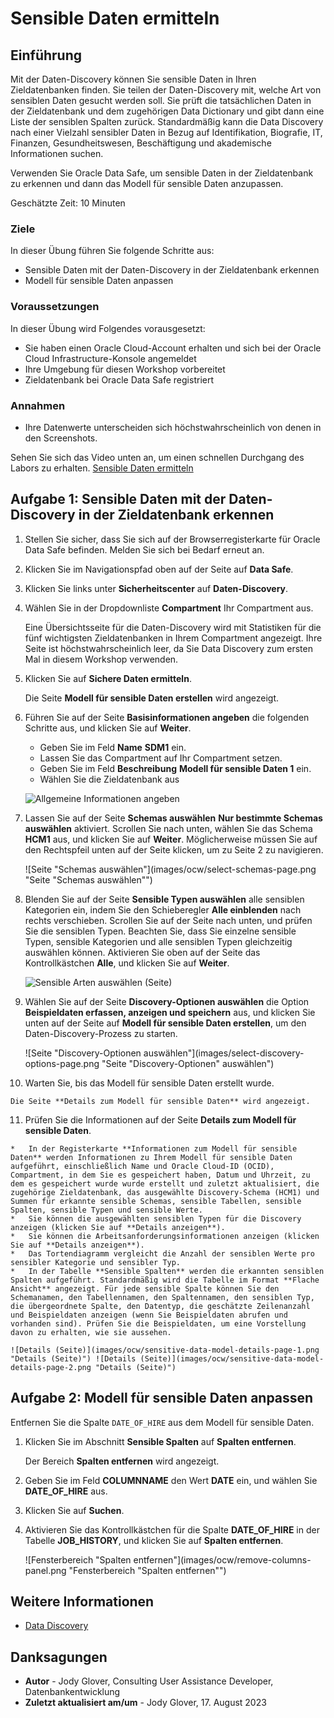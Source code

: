 # Sensible Daten ermitteln

## Einführung

Mit der Daten-Discovery können Sie sensible Daten in Ihren Zieldatenbanken finden. Sie teilen der Daten-Discovery mit, welche Art von sensiblen Daten gesucht werden soll. Sie prüft die tatsächlichen Daten in der Zieldatenbank und dem zugehörigen Data Dictionary und gibt dann eine Liste der sensiblen Spalten zurück. Standardmäßig kann die Data Discovery nach einer Vielzahl sensibler Daten in Bezug auf Identifikation, Biografie, IT, Finanzen, Gesundheitswesen, Beschäftigung und akademische Informationen suchen.

Verwenden Sie Oracle Data Safe, um sensible Daten in der Zieldatenbank zu erkennen und dann das Modell für sensible Daten anzupassen.

Geschätzte Zeit: 10 Minuten

### Ziele

In dieser Übung führen Sie folgende Schritte aus:

*   Sensible Daten mit der Daten-Discovery in der Zieldatenbank erkennen
*   Modell für sensible Daten anpassen

### Voraussetzungen

In dieser Übung wird Folgendes vorausgesetzt:

*   Sie haben einen Oracle Cloud-Account erhalten und sich bei der Oracle Cloud Infrastructure-Konsole angemeldet
*   Ihre Umgebung für diesen Workshop vorbereitet
*   Zieldatenbank bei Oracle Data Safe registriert

### Annahmen

*   Ihre Datenwerte unterscheiden sich höchstwahrscheinlich von denen in den Screenshots.

Sehen Sie sich das Video unten an, um einen schnellen Durchgang des Labors zu erhalten. [Sensible Daten ermitteln](videohub:1_d0fz5ep5)

## Aufgabe 1: Sensible Daten mit der Daten-Discovery in der Zieldatenbank erkennen

1.  Stellen Sie sicher, dass Sie sich auf der Browserregisterkarte für Oracle Data Safe befinden. Melden Sie sich bei Bedarf erneut an.
    
2.  Klicken Sie im Navigationspfad oben auf der Seite auf **Data Safe**.
    
3.  Klicken Sie links unter **Sicherheitscenter** auf **Daten-Discovery**.
    
4.  Wählen Sie in der Dropdownliste **Compartment** Ihr Compartment aus.
    
    Eine Übersichtsseite für die Daten-Discovery wird mit Statistiken für die fünf wichtigsten Zieldatenbanken in Ihrem Compartment angezeigt. Ihre Seite ist höchstwahrscheinlich leer, da Sie Data Discovery zum ersten Mal in diesem Workshop verwenden.
    
5.  Klicken Sie auf **Sichere Daten ermitteln**.
    
    Die Seite **Modell für sensible Daten erstellen** wird angezeigt.
    
6.  Führen Sie auf der Seite **Basisinformationen angeben** die folgenden Schritte aus, und klicken Sie auf **Weiter**.
    
    *   Geben Sie im Feld **Name** **SDM1** ein.
    *   Lassen Sie das Compartment auf Ihr Compartment setzen.
    *   Geben Sie im Feld **Beschreibung** **Modell für sensible Daten 1** ein.
    *   Wählen Sie die Zieldatenbank aus
    
    ![Allgemeine Informationen angeben](images/ocw/provide-basic-information-page.png "Allgemeine Informationen angeben")
    
7.  Lassen Sie auf der Seite **Schemas auswählen** **Nur bestimmte Schemas auswählen** aktiviert. Scrollen Sie nach unten, wählen Sie das Schema **HCM1** aus, und klicken Sie auf **Weiter**. Möglicherweise müssen Sie auf den Rechtspfeil unten auf der Seite klicken, um zu Seite 2 zu navigieren.
    
    ![Seite "Schemas auswählen"](images/ocw/select-schemas-page.png "Seite "Schemas auswählen"")
    
8.  Blenden Sie auf der Seite **Sensible Typen auswählen** alle sensiblen Kategorien ein, indem Sie den Schieberegler **Alle einblenden** nach rechts verschieben. Scrollen Sie auf der Seite nach unten, und prüfen Sie die sensiblen Typen. Beachten Sie, dass Sie einzelne sensible Typen, sensible Kategorien und alle sensiblen Typen gleichzeitig auswählen können. Aktivieren Sie oben auf der Seite das Kontrollkästchen **Alle**, und klicken Sie auf **Weiter**.
    
    ![Sensible Arten auswählen (Seite)](images/ocw/select-sensitive-types-page.png "Sensible Arten auswählen (Seite)")
    
9.  Wählen Sie auf der Seite **Discovery-Optionen auswählen** die Option **Beispieldaten erfassen, anzeigen und speichern** aus, und klicken Sie unten auf der Seite auf **Modell für sensible Daten erstellen**, um den Daten-Discovery-Prozess zu starten.
    
    ![Seite "Discovery-Optionen auswählen"](images/select-discovery-options-page.png "Seite "Discovery-Optionen" auswählen")
    
10.  Warten Sie, bis das Modell für sensible Daten erstellt wurde.
    
    Die Seite **Details zum Modell für sensible Daten** wird angezeigt.
    
11.  Prüfen Sie die Informationen auf der Seite **Details zum Modell für sensible Daten**.
    
    *   In der Registerkarte **Informationen zum Modell für sensible Daten** werden Informationen zu Ihrem Modell für sensible Daten aufgeführt, einschließlich Name und Oracle Cloud-ID (OCID), Compartment, in dem Sie es gespeichert haben, Datum und Uhrzeit, zu dem es gespeichert wurde wurde erstellt und zuletzt aktualisiert, die zugehörige Zieldatenbank, das ausgewählte Discovery-Schema (HCM1) und Summen für erkannte sensible Schemas, sensible Tabellen, sensible Spalten, sensible Typen und sensible Werte.
    *   Sie können die ausgewählten sensiblen Typen für die Discovery anzeigen (klicken Sie auf **Details anzeigen**).
    *   Sie können die Arbeitsanforderungsinformationen anzeigen (klicken Sie auf **Details anzeigen**).
    *   Das Tortendiagramm vergleicht die Anzahl der sensiblen Werte pro sensibler Kategorie und sensibler Typ.
    *   In der Tabelle **Sensible Spalten** werden die erkannten sensiblen Spalten aufgeführt. Standardmäßig wird die Tabelle im Format **Flache Ansicht** angezeigt. Für jede sensible Spalte können Sie den Schemanamen, den Tabellennamen, den Spaltennamen, den sensiblen Typ, die übergeordnete Spalte, den Datentyp, die geschätzte Zeilenanzahl und Beispieldaten anzeigen (wenn Sie Beispieldaten abrufen und vorhanden sind). Prüfen Sie die Beispieldaten, um eine Vorstellung davon zu erhalten, wie sie aussehen.
    
    ![Details (Seite)](images/ocw/sensitive-data-model-details-page-1.png "Details (Seite)") ![Details (Seite)](images/ocw/sensitive-data-model-details-page-2.png "Details (Seite)")
    

## Aufgabe 2: Modell für sensible Daten anpassen

Entfernen Sie die Spalte `DATE_OF_HIRE` aus dem Modell für sensible Daten.

1.  Klicken Sie im Abschnitt **Sensible Spalten** auf **Spalten entfernen**.
    
    Der Bereich **Spalten entfernen** wird angezeigt.
    
2.  Geben Sie im Feld **COLUMNNAME** den Wert **DATE** ein, und wählen Sie **DATE\_OF\_HIRE** aus.
    
3.  Klicken Sie auf **Suchen**.
    
4.  Aktivieren Sie das Kontrollkästchen für die Spalte **DATE\_OF\_HIRE** in der Tabelle **JOB\_HISTORY**, und klicken Sie auf **Spalten entfernen**.
    
    ![Fensterbereich "Spalten entfernen"](images/ocw/remove-columns-panel.png "Fensterbereich "Spalten entfernen"")
    

## Weitere Informationen

*   [Data Discovery](https://docs.oracle.com/en-us/iaas/data-safe/doc/data-discovery.html)

## Danksagungen

*   **Autor** - Jody Glover, Consulting User Assistance Developer, Datenbankentwicklung
*   **Zuletzt aktualisiert am/um** - Jody Glover, 17. August 2023